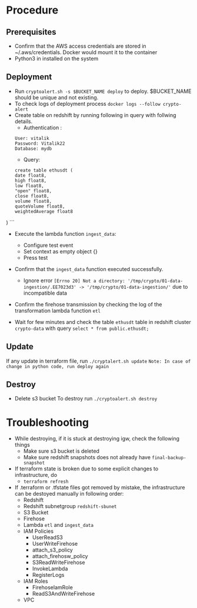# Procedure

## Prerequisites
- Confirm that the AWS access credentials are stored in ~/.aws/credentials. Docker would mount it to the container
- Python3 in installed on the system


## Deployment
- Run `cryptoalert.sh -s $BUCKET_NAME deploy` to deploy. $BUCKET_NAME should be unique and not existing.
- To check logs of deployment process
    `docker logs --follow crypto-alert`
- Create table on redshift by running following in query with follwing details.
    - Authentication :
    ```
    User: vitalik
    Password: Vitalik22
    Database: mydb
    ```
    - Query: 
    ```
    create table ethusdt (
    date float8,
    high float8,
    low float8,
    "open" float8,
    close float8,
    volume float8,
    quoteVolume float8,
    weightedAverage float8
)
    ```
- Execute the lambda function `ingest_data`:
    - Configure test event
    - Set context as empty object {}
    - Press test

- Confirm that the `ingest_data` function executed successfully.
    - Ignore error `[Errno 20] Not a directory: '/tmp/crypto/01-data-ingestion/.EE7023d3' -> '/tmp/crypto/01-data-ingestion/'` due to incompatible data

- Confirm the firehose transmission by checking the log of the transformation lambda function `etl`

- Wait for few minutes and check the table `ethusdt` table in redshift cluster `crypto-data` with query 
    `select * from public.ethusdt;`

## Update 
If any update in terraform file, run `./cryptalert.sh update`
`Note: In case of change in python code, run deploy again`

## Destroy
- Delete s3 bucket 
To destroy run `./cryptoalert.sh destroy`

# Troubleshooting
- While destroying, if it is stuck at destroying igw, check the following things
    - Make sure s3 bucket is deleted
    - Make sure redshift snapshots does not already have `final-backup-snapshot`
- If terraform state is broken due to some explicit changes to infrastructure, do 
    - `terraform refresh`
- If .terraform or .tfstate files got removed by mistake, the infrastructure can be destoyed manually in following order:
    - Redshift
    - Redshift subnetgroup `redshift-sbunet`
    - S3 Bucket
    - Firehose
    - Lambda `etl` and `ingest_data`
    - IAM Policies 
        - UserReadS3
        - UserWriteFirehose
        - attach_s3_policy
        - attach_firehosw_policy
        - S3ReadWriteFirehose
        - InvokeLambda
        - RegisterLogs
    - IAM Roles
        - FirehoseIamRole
        - ReadS3AndWriteFirehose
    - VPC